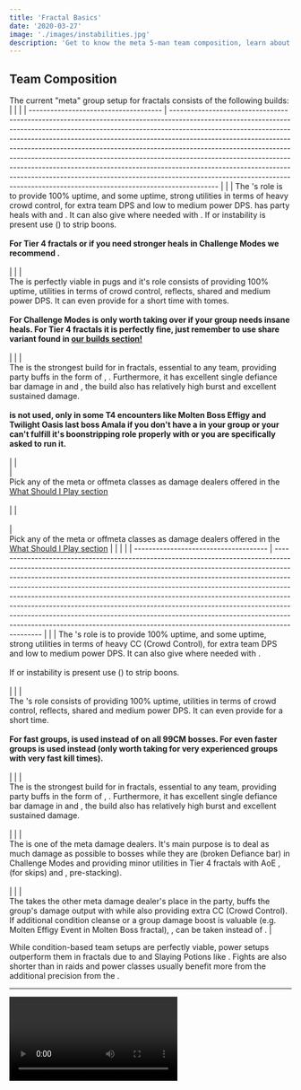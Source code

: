 ```yaml
---
title: 'Fractal Basics'
date: '2020-03-27'
image: './images/instabilities.jpg'
description: 'Get to know the meta 5-man team composition, learn about the /gg command and Mistlock Instabilities.'
---
```


## Team Composition

The current "meta" group setup for fractals consists of the following builds:
<Tabs outlined>
<Tab title="PUG friendly team composition">
| | |
| ------------------------------------- | ------------------------------------------------------------------------------------------------------------------------------------------------------------------------------------------------------------------------------------------------------------------------------------------------------------------------------------------------------------------------------------------------------------------------------------------------------------------------------------------------------------------------------------------------------------------------------------------------------------------------------------------------------------- |
| <Specialization name="renegade"/> | The <Specialization name="renegade"/>'s role is to provide 100% <Boon name="alacrity"/> uptime, and some <Boon name="might"/> uptime, strong utilities in terms of heavy crowd control, <Skill name="Soulcleaves Summit"/> for extra team DPS and low to medium power DPS. <Specialization name="renegade"/> has party heals with <Skill name="Soulcleaves Summit"/> and <Skill name="Breakrazors Bastion"/>. It can also give <Boon name="stability"/> where needed with <Skill name="Legendary Dwarf Stance"/>. If <Instability name="No Pain, No Gain"/> or <Instability name="Vengeance"/> instability is present use <Skill name="Banish Enchantment"/> (<Skill name="Legendary Demon stance"/>) to strip boons.<br/><br/>**For Tier 4 fractals or if you need stronger heals in Challenge Modes we recommend <Specialization text="Heal Renegade" name="renegade"/>.**<br/><br/> |
| <Specialization name="firebrand" text="Firebrand"/> | <br/>The <Specialization text="Firebrand" name="firebrand"/> is perfectly viable in pugs and it's role consists of providing 100% <Boon name="quickness"/> uptime, utilities in terms of crowd control, reflects, shared <Boon name="aegis"/> and medium power DPS. It can even provide <Boon name="resistance"/> for a short time with tomes.<br/><br/>**For Challenge Modes <Specialization text="Heal Firebrand" name="firebrand"/> is only worth taking over <Specialization text="Heal Renegade" name="renegade"/> if your group needs insane heals. For Tier 4 fractals it is perfectly fine, just remember to use <Skill name="Bane Signet"/> share variant found in [our builds section!](/builds/guardian/heal-firebrand)**<br/><br/>  |
| <Specialization name="berserker" text="Banner Berserker"/> | <br/>The <Specialization text="Banner Berserker" name="berserker"/> is the strongest build for <Specialization name="warrior"/> in fractals, essential to any team, providing party buffs in the form of <Skill id="14405" profession="warrior"/>, <Skill id="14407" profession="warrior"/>. Furthermore, it has excellent single defiance bar damage in <Skill name="Tremor"/> and <Skill name="Headbutt"/>, the build also has relatively high burst and excellent sustained damage.<br/><br/>**<Specialization name="spellbreaker"/> is not used, only in some T4 encounters like Molten Boss Effigy and Twilight Oasis last boss Amala if you don't have a <Specialization name="Reaper" text="Power Reaper"/> in your group or your <Specialization name="renegade"/> can't fulfill it's boonstripping role properly with <Skill name="Legendary Demon stance" disableText/> or you are specifically asked to run it.**<br/><br/>  |
| <Specialization name="weaver" disableText/><Specialization name="Soulbeast" disableText/><Specialization name="Holosmith" disableText/><br/><Specialization name="firebrand" disableText/><Specialization name="Reaper" disableText/><Specialization name="Dragonhunter" disableText/>  | <br/>Pick any of the meta or offmeta classes as damage dealers offered in the [What Should I Play section](/guides/what-should-i-play)<br/><br/> |
| <br/><Specialization name="weaver" disableText/><Specialization name="Soulbeast" disableText/><Specialization name="Holosmith" disableText/><br/><Specialization name="firebrand" disableText/><Specialization name="Reaper" disableText/><Specialization name="Dragonhunter" disableText/>  | <br/>Pick any of the meta or offmeta classes as damage dealers offered in the [What Should I Play section](/guides/what-should-i-play) |
</Tab>
<Tab title="Meta team composition">
|                                       |                                                                                                                                                                                                                                                                                                                                                                                                                                                                                                                                                                                                                                                               |
| ------------------------------------- | ------------------------------------------------------------------------------------------------------------------------------------------------------------------------------------------------------------------------------------------------------------------------------------------------------------------------------------------------------------------------------------------------------------------------------------------------------------------------------------------------------------------------------------------------------------------------------------------------------------------------------------------------------------- |
| <Specialization name="renegade" text="Renegade"/> | The <Specialization text="Renegade" name="renegade"/>'s role is to provide 100% <Boon name="alacrity"/> uptime, and some <Boon name="might"/> uptime, strong utilities in terms of heavy CC (Crowd Control), <Skill name="Soulcleaves Summit"/> for extra team DPS and low to medium power DPS. It can also give <Boon name="stability"/> where needed with <Skill name="Legendary Dwarf stance"  disableText/>.<br/><br/>If <Instability name="No Pain, No Gain"/> or <Instability name="Vengeance"/> instability is present use <Skill name="Banish Enchantment"/> (<Skill name="Legendary Demon stance" disableText/>) to strip boons.<br/><br/> |
| <Specialization name="firebrand" text="Firebrand"/> | <br/>The <Specialization name="firebrand" text="Firebrand"/>'s role consists of providing 100% <Boon name="quickness"/> uptime, utilities in terms of crowd control, reflects, shared <Boon name="aegis"/> and medium power DPS. It can even provide <Boon name="resistance"/> for a short time.<br/><br/>**For fast groups, <Specialization text="Power Dragonhunter" name="dragonhunter"/> is used instead of <Specialization name="firebrand" text="Firebrand"/> on all 99CM bosses. For even faster groups <Specialization name="guardian"/> is used instead (only worth taking for very experienced groups with very fast kill times).**<br/><br/>  |
| <Specialization name="berserker" text="Banner Berserker"/> | <br/>The <Specialization text="Banner Berserker" name="berserker"/> is the strongest build for <Specialization name="warrior"/> in fractals, essential to any team, providing party buffs in the form of <Skill id="14405" profession="warrior"/>, <Skill id="14407" profession="warrior"/>. Furthermore, it has excellent single defiance bar damage in <Skill name="Tremor"/> and <Skill name="Headbutt"/>, the build also has relatively high burst and excellent sustained damage.<br/><br/>   |
| <Specialization name="weaver"/>  | <br/>The <Specialization text="Power Sword Weaver" name="weaver"/> is one of the meta damage dealers. It's main purpose is to deal as much damage as possible to bosses while they are <Effect name="exposed"/> (broken Defiance bar) in Challenge Modes and providing minor utilities in Tier 4 fractals with AoE <Condition name="blind"/>, <Skill id="5536" profession="elementalist"/> (for skips) and <Boon name="might"/>,<Boon name="Fury"/> pre-stacking).<br/><br/>   |
| <Specialization name="soulbeast"/> | <br/>The <Specialization text="Power Soulbeast" name="soulbeast"/> takes the other meta damage dealer's place in the party, buffs the group's damage output with <Skill id="12497" profession="ranger"/> while also providing extra CC (Crowd Control). If additional condition cleanse or a group damage boost is valuable (e.g. Molten Effigy Event in Molten Boss fractal), <Trait id="2128"/>, can be taken instead of <Trait id="2143"/>.      |

</Tab>
</Tabs>

While condition-based team setups are perfectly viable, power setups outperform them in fractals due to <Item id="24868"/> and Slaying Potions like <Item id="50082"/>. Fights are also shorter than in raids and power classes usually benefit more from the additional precision from the <Item id="79722"/>.

---

<Video title="Pre-casting for every meta class by Loves Sorrow" youtube="ZcuILnFcq6s"/>
### For more pre-stacking guide [click here](/guides/blast-stacking)

---

## Usage of `/gg`

<Grid>
<GridItem sm="8">
You can use the chat command `/gg` within fractals to immediately kill your character (dead, not downed). This can be used generously in fractal skips, as it allows the entire party to teleport to a checkpoint once one player activates it.

If everyone in the party is dead at the same time, cooldowns will reset for all players. Therefore it is advised for the entire group to use `/gg` at certain key positions to reset long cooldowns, like between Siax (2nd boss) and Ensolyss (3rd boss) in 99CM. Never resurrect as long as another player is still alive.

Note that the <Specialization name="druid"/>'s <Skill id="31869"/> and <Skill name="Reapers Shroud"/> for <Specialization name="reaper"/> will fully recharge after the resurrection.
</GridItem>
<GridItem sm="4">
<Image src="./images/gg.jpg" caption="A dead player"/>
</GridItem>
</Grid>

---

## Mistlock Instabilities

Tier 4 fractals always have three Mistlock Instabilities active which add additional mechanics to the fights. The selection is fixed for each difficulty level and specified in the top panel of each fractal guide.

Below is a list of all current instabilities and their possible countermeasures.

| | |
| ----------------------------------------- | ------------------------------------------------------------------------------------------------------------------------------------------------------------------------------------------------------------------------------------------------------------------------------------------------------------------------------------- |
| <Instability name="Adrenaline Rush"/>  | When enraged, enemies deal 150% increased damage while they're low on health. Enemies deal 20% less damage when not enraged.     |
| <Instability name="Afflicted"/>   | Outgoing <Boon name="resistance"/> duration is increased by 50%. Enemies apply random conditions. (<Condition name="bleeding"/>, <Condition name="burning"/>, <Condition name="confusion"/>, <Condition name="poison"/> and <Condition name="torment"/>). Not necessary, although a good countermeasure is to have the <Specialization name="Firebrand"/> use <Skill id="45460"/> or blasting light fields.  |
| <Instability name="Flux Bomb"/>           |  This means that players in combat are randomly marked with Flux Bombs which leave a damaging and blinding AoE field behind. Do not place those inside the combat area, learn to dash away right before the field deploys. If you keep walking forward while marked you wont get any damage from the bomb. Flux bombs now apply to both allies and enemies. ***It is a little dps increase to deploy into the boss/mob but it is not worth it most of the times !***                                    |
| <Instability name="Last Laugh"/>          | Enemies explode upon dying if not stunned. Stunned enemies apply protection and stability to nearby players. Each enemy killed explodes within a 180 radius 1.75 seconds after its death, dealing high damage and apply <Control name="daze"/> to foes around it. Recognizable by a yellow zone after a mob's death. Stunned enemies apply <Boon name="protection"/> and <Boon name="stability"/> to nearby players.                                                                                                                               |
| <Instability name="Mists Convergence"/>   | Causes a set of effects from other fractals to spawn, including _The Mossman_, a deadly _Champion Rabbit_, _Veteran Jade Maw Tentacles_, an _air strike_ from the PvP map Skyhammer and the _cannon assault_ from Captain Mai Trin Fractal.                                                                                           |
| <Instability name="No Pain, No Gain"/>    | Enemies receive <Boon name="protection"/>, <Boon name="might"/> and <Boon name="fury"/> when you hit them. Has a 20 second internal cooldown per enemy, <Specialization name="renegade"/> can strip with <Skill name="Banish Enchantment"/> (<Skill name="Legendary Demon stance"/>) or <Specialization name="Reaper" text="Power Reaper"/> can strip with <Skill name="Well of Corruption"/> and weapon skills. Stripping an enemy boon will steal their life.   |
| <Instability name="Social Awkwardness"/>  | Players will be pushed away from one another. |
| <Instability name="Toxic Trail"/>         | Enemies leave a trail of poison behind them which inflicts direct damage and the <Condition name="poison"/> condition. Blocking a toxic-trail attack will absorb it and cleanse the condition. Can be very dangerous when fighting multiple mobs.   |
| <Instability name="Fractal Vindicators"/> | Fractal Avengers are replaced by hard-hitting Fractal Vindicators. Those need to be killed as fast as possible to prevent further chaos.     |
| <Instability name="Hamstrung"/>   | The lower your health, the slower you move. Endurance regenerates 33% faster. Heal yourself to reduce Hamstrung stacks!      |
| <Instability name="Boon overload"/> | Each boon on a player increases incoming strike damage by 5%. Outgoing boon duration is increased by 20%.    |
| <Instability name="Frailty"/> | Players are smaller and have 30% less health, but they move 25% faster.     |
| <Instability name="We Bleed Fire"/> | Enemies create flaming missiles when damaged. Incoming condition damage is reduced by 20%. Can be reflected for extra damage.    |
| <Instability name="Vengeance"/> | When enemies die, they enhance nearby foes with multiple boons, it does not apply to elite foes. Strip any enemy boon to inflict them with weakness.     |
| <Instability name="Outflanked"/> | Foes within 300 range do 300% more damage when attacking from behind, but do 25% less damage to you (their damage is reduced to 75%) when attacking from ahead.  |
| <Instability name="Stick Together"/> | 	Take 60% increased damage when not within a range of 300 of an ally. Take 20% reduced damage when within a range of 300 of an ally.    |
| <Instability name="Sugar Rush	"/> | Increases player movement speed and attack speed by 15%. Elite and lower enemies' movement speed and attack speed increases by 35%.      |

<Divider text="What now?"/>
### Continue reading the basics of fractals like pre-stacking <Boon name="might"/>, <Boon name="Fury"/> and other boons [here](/guides/blast-stacking) or if you already read that we recommend taking a look at what classes of meta compositions can do to break the Defiance bar [here!](/guides/cc-distribution)
